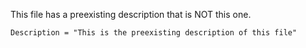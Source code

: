 This file has a preexisting description that is NOT this one.

```@meta
Description = "This is the preexisting description of this file"
```